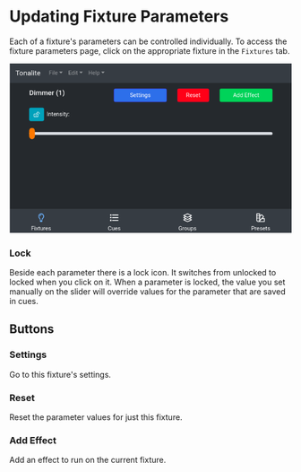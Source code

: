# Updating Fixture Parameters

Each of a fixture's parameters can be controlled individually. To access the fixture parameters page, click on the appropriate fixture in the `Fixtures` tab.

![Fixture parameters page](../../images/fixture_parameters.png)

### Lock

Beside each parameter there is a lock icon. It switches from unlocked to locked when you click on it. When a parameter is locked, the value you set manually on the slider will override values for the parameter that are saved in cues.

## Buttons

### Settings

Go to this fixture's settings.

### Reset

Reset the parameter values for just this fixture.

### Add Effect

Add an effect to run on the current fixture.
